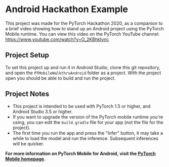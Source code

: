 # Android Hackathon Example

This project was made for the PyTorch Hackathon 2020, as a companion to a brief video showing how to stand up an Android project using the PyTorch Mobile runtime. You can view this video on the PyTorch YouTube channel: https://www.youtube.com/watch?v=O_2KBhkIvnc

## Project Setup

To set this project up and run it in Android Studio, clone this git repository, and open the `PTMobileWalkthruAndroid` folder as a project. With the project open you should be able to build and run the project.

## Project Notes

* This project is intended to be used with PyTorch 1.5 or higher, and Android Studio 3.5 or higher.
* If you want to upgrade the version of the PyTorch mobile runtime you're using, you can edit the `build.gradle` file for your app (not the file for the project).
* The first time you run the app and press the "Infer" button, it may take a while to load the model and run the inference. Subsequent inferences will be quicker.

**For more information on PyTorch Mobile for Android, visit the [PyTorch Mobile homepage](https://pytorch.org/mobile/home/).**
